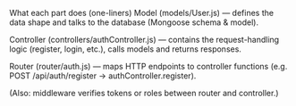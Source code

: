 What each part does (one-liners)
Model (models/User.js) — defines the data shape and talks to the database (Mongoose schema & model).

Controller (controllers/authController.js) — contains the request-handling logic (register, login, etc.), calls models and returns responses.

Router (router/auth.js) — maps HTTP endpoints to controller functions (e.g. POST /api/auth/register → authController.register).

(Also: middleware verifies tokens or roles between router and controller.)